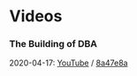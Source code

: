 # Videos


### The Building of DBA


2020-04-17: [YouTube](https://youtu.be/A1U-CCz1qYY) / [8a47e8a](https://github.com/hofstadter-io/dba/commit/8a47e8aaba9680ef0d21450ffdb9bf74e7f29b6c)

